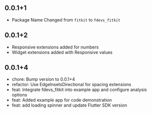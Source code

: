 ## 0.0.1+1

* Package Name Changed from `fitkit` to `fdevs_fitkit`

## 0.0.1+2

* Responsive extensions added for numbers
* Widget extensions added with Responsive values

## 0.0.1+4

* chore: Bump version to 0.0.1+4
* refactor: Use EdgeInsetsDirectional for spacing extensions
* feat: Integrate fdevs_fitkit into example app and configure analysis options
* feat: Added example app for code demonstration
* feat: add loading spinner and update Flutter SDK version
